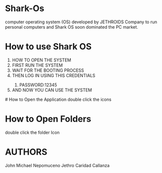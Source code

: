 # Shark-Os
computer operating system (OS) developed by JETHROIDS Company to run personal computers and Shark OS  soon dominated the PC market.
# How to use Shark OS
<OL>
 <LI>HOW TO OPEN THE SYSTEM </LI>
 <LI>FIRST RUN THE SYSTEM</LI>
  <LI>WAIT FOR THE BOOTING PROCESS</LI> 
   <LI>THEN LOG IN USING THIS CREDENTIALS</LI>
  <OL>
 <LI>PASSWORD:12345 </LI>
  </OL>
  <LI>AND NOW YOU CAN USE THE SYSTEM</LI>
</OL>
# How to Open the Application
double click the icons

# How to Open Folders
double click the folder Icon

# AUTHORS
John Michael Nepomuceno 
Jethro Caridad 
Callanza
